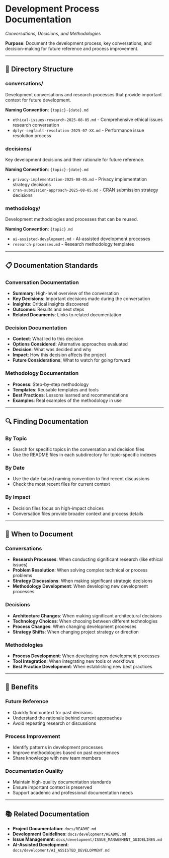 # Development Process Documentation
*Conversations, Decisions, and Methodologies*

**Purpose**: Document the development process, key conversations, and decision-making for future reference and process improvement.

---

## 📁 **Directory Structure**

### **conversations/**
Development conversations and research processes that provide important context for future development.

**Naming Convention**: `{topic}-{date}.md`
- `ethical-issues-research-2025-08-05.md` - Comprehensive ethical issues research conversation
- `dplyr-segfault-resolution-2025-07-XX.md` - Performance issue resolution process

### **decisions/**
Key development decisions and their rationale for future reference.

**Naming Convention**: `{topic}-{date}.md`
- `privacy-implementation-2025-08-05.md` - Privacy implementation strategy decisions
- `cran-submission-approach-2025-08-05.md` - CRAN submission strategy decisions

### **methodology/**
Development methodologies and processes that can be reused.

**Naming Convention**: `{topic}.md`
- `ai-assisted-development.md` - AI-assisted development processes
- `research-processes.md` - Research methodology templates

---

## 📋 **Documentation Standards**

### **Conversation Documentation**
- **Summary**: High-level overview of the conversation
- **Key Decisions**: Important decisions made during the conversation
- **Insights**: Critical insights discovered
- **Outcomes**: Results and next steps
- **Related Documents**: Links to related documentation

### **Decision Documentation**
- **Context**: What led to this decision
- **Options Considered**: Alternative approaches evaluated
- **Decision**: What was decided and why
- **Impact**: How this decision affects the project
- **Future Considerations**: What to watch for going forward

### **Methodology Documentation**
- **Process**: Step-by-step methodology
- **Templates**: Reusable templates and tools
- **Best Practices**: Lessons learned and recommendations
- **Examples**: Real examples of the methodology in use

---

## 🔍 **Finding Documentation**

### **By Topic**
- Search for specific topics in the conversation and decision files
- Use the README files in each subdirectory for topic-specific indexes

### **By Date**
- Use the date-based naming convention to find recent discussions
- Check the most recent files for current context

### **By Impact**
- Decision files focus on high-impact choices
- Conversation files provide broader context and process details

---

## 📝 **When to Document**

### **Conversations**
- **Research Processes**: When conducting significant research (like ethical issues)
- **Problem Resolution**: When solving complex technical or process problems
- **Strategy Discussions**: When making significant strategic decisions
- **Methodology Development**: When developing new development processes

### **Decisions**
- **Architecture Changes**: When making significant architectural decisions
- **Technology Choices**: When choosing between different technologies
- **Process Changes**: When changing development processes
- **Strategy Shifts**: When changing project strategy or direction

### **Methodologies**
- **Process Development**: When developing new development processes
- **Tool Integration**: When integrating new tools or workflows
- **Best Practice Development**: When establishing new best practices

---

## 🎯 **Benefits**

### **Future Reference**
- Quickly find context for past decisions
- Understand the rationale behind current approaches
- Avoid repeating research or discussions

### **Process Improvement**
- Identify patterns in development processes
- Improve methodologies based on past experiences
- Share knowledge with new team members

### **Documentation Quality**
- Maintain high-quality documentation standards
- Ensure important context is preserved
- Support academic and professional documentation needs

---

## 📚 **Related Documentation**

- **Project Documentation**: `docs/README.md`
- **Development Guidelines**: `docs/development/README.md`
- **Issue Management**: `docs/development/ISSUE_MANAGEMENT_GUIDELINES.md`
- **AI-Assisted Development**: `docs/development/AI_ASSISTED_DEVELOPMENT.md` 
